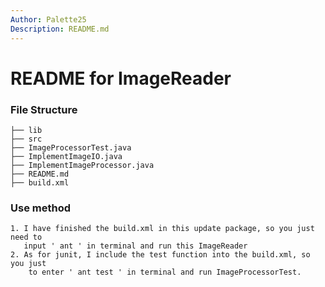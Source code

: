 ```yaml
---
Author: Palette25
Description: README.md
---
```


# README for ImageReader

### File Structure
```
├── lib
├── src
├── ImageProcessorTest.java
├── ImplementImageIO.java
├── ImplementImageProcessor.java
├── README.md
├── build.xml
```

### Use method
	1. I have finished the build.xml in this update package, so you just need to 
	   input ' ant ' in terminal and run this ImageReader
	2. As for junit, I include the test function into the build.xml, so you just 
		to enter ' ant test ' in terminal and run ImageProcessorTest.